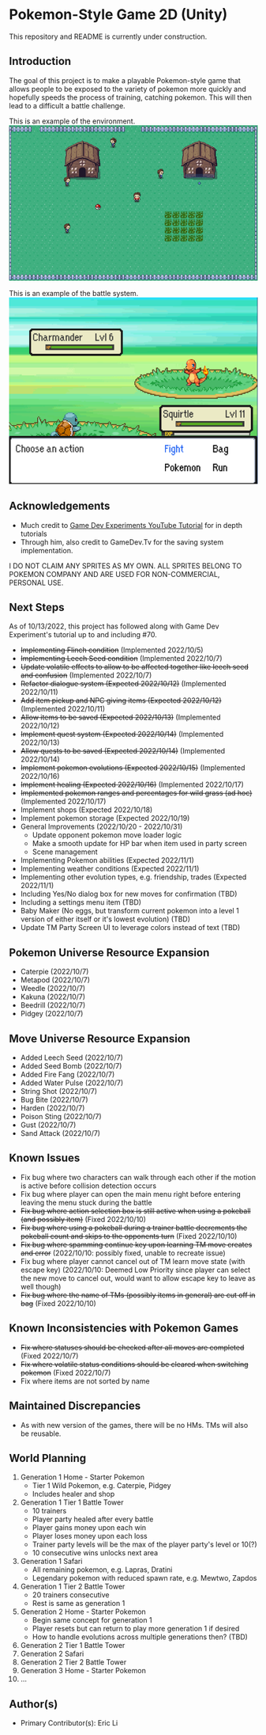 # Pokemon-Style Game 2D (Unity)

This repository and README is currently under construction.

## Introduction
The goal of this project is to make a playable Pokemon-style game that allows people to be exposed to the variety of pokemon more quickly and hopefully speeds the process of training, catching pokemon. This will then lead to a difficult a battle challenge.

This is an example of the environment.
![Home Screen](images/pokemon-home-scene.png)

This is an example of the battle system.
![Battle Screen](images/pokemon-battle-screen.png)

## Acknowledgements
* Much credit to [Game Dev Experiments YouTube Tutorial](https://www.youtube.com/playlist?list=PLLf84Zj7U26kfPQ00JVI2nIoozuPkykDX) for in depth tutorials
* Through him, also credit to GameDev.Tv for the saving system implementation.

I DO NOT CLAIM ANY SPRITES AS MY OWN. ALL SPRITES BELONG TO POKEMON COMPANY AND ARE USED FOR NON-COMMERCIAL, PERSONAL USE.

## Next Steps
As of 10/13/2022, this project has followed along with Game Dev Experiment's tutorial up to and including #70.
* ~~Implementing Flinch condition~~ (Implemented 2022/10/5)
* ~~Implementing Leech Seed condition~~ (Implemented 2022/10/7)
* ~~Update volatile effects to allow to be affected together like leech seed and confusion~~ (Implemented 2022/10/7)
* ~~Refactor dialogue system (Expected 2022/10/12)~~ (Implemented 2022/10/11)
* ~~Add item pickup and NPC giving items (Expected 2022/10/12)~~ (Implemented 2022/10/11)
* ~~Allow items to be saved (Expected 2022/10/13)~~ (Implemented 2022/10/12)
* ~~Implement quest system (Expected 2022/10/14)~~ (Implemented 2022/10/13)
* ~~Allow quests to be saved (Expected 2022/10/14)~~ (Implemented 2022/10/14)
* ~~Implement pokemon evolutions (Expected 2022/10/15)~~ (Implemented 2022/10/16)
* ~~Implement healing (Expected 2022/10/16)~~ (Implemented 2022/10/17)
* ~~Implemented pokemon ranges and percentages for wild grass (ad hoc)~~ (Implemented 2022/10/17)
* Implement shops (Expected 2022/10/18)
* Implement pokemon storage (Expected 2022/10/19)
* General Improvements (2022/10/20 - 2022/10/31)
    * Update opponent pokemon move loader logic
    * Make a smooth update for HP bar when item used in party screen
    * Scene management
* Implementing Pokemon abilities (Expected 2022/11/1)
* Implementing weather conditions (Expected 2022/11/1)
* Implementing other evolution types, e.g. friendship, trades (Expected 2022/11/1)
* Including Yes/No dialog box for new moves for confirmation (TBD)
* Including a settings menu item (TBD)
* Baby Maker (No eggs, but transform current pokemon into a level 1 version of either itself or it's lowest evolution) (TBD)
* Update TM Party Screen UI to leverage colors instead of text (TBD)

## Pokemon Universe Resource Expansion
* Caterpie (2022/10/7)
* Metapod (2022/10/7)
* Weedle (2022/10/7)
* Kakuna (2022/10/7)
* Beedrill (2022/10/7)
* Pidgey (2022/10/7)

## Move Universe Resource Expansion
* Added Leech Seed  (2022/10/7)
* Added Seed Bomb   (2022/10/7)
* Added Fire Fang (2022/10/7)
* Added Water Pulse (2022/10/7)
* String Shot (2022/10/7)
* Bug Bite (2022/10/7)
* Harden (2022/10/7)
* Poison Sting (2022/10/7)
* Gust (2022/10/7)
* Sand Attack (2022/10/7)

## Known Issues
* Fix bug where two characters can walk through each other if the motion is active before collision detection occurs
* Fix bug where player can open the main menu right before entering leaving the menu stuck during the battle
* ~~Fix bug where action selection box is still active when using a pokeball (and possibly item)~~ (Fixed 2022/10/10)
* ~~Fix bug where using a pokeball during a trainer battle decrements the pokeball count and skips to the opponents turn~~ (Fixed 2022/10/10)
* ~~Fix bug where spamming continue key upon learning TM move creates and error~~ (2022/10/10: possibly fixed, unable to recreate issue)
* Fix bug where player cannot cancel out of TM learn move state (with escape key) (2022/10/10: Deemed Low Priority since player can select the new move to cancel out, would want to allow escape key to leave as well though)
* ~~Fix bug where the name of TMs (possibly items in general) are cut off in bag~~ (Fixed 2022/10/10)

## Known Inconsistencies with Pokemon Games
* ~~Fix where statuses should be checked after all moves are completed~~ (Fixed 2022/10/7)
* ~~Fix where volatile status conditions should be cleared when switching pokemon~~ (Fixed 2022/10/7)
* Fix where items are not sorted by name

## Maintained Discrepancies
* As with new version of the games, there will be no HMs. TMs will also be reusable.

## World Planning
1. Generation 1 Home - Starter Pokemon
    * Tier 1 Wild Pokemon, e.g. Caterpie, Pidgey
    * Includes healer and shop
2. Generation 1 Tier 1 Battle Tower
    * 10 trainers
    * Player party healed after every battle
    * Player gains money upon each win
    * Player loses money upon each loss
    * Trainer party levels will be the max of the player party's level or 10(?)
    * 10 consecutive wins unlocks next area
3. Generation 1 Safari
    * All remaining pokemon, e.g. Lapras, Dratini
    * Legendary pokemon with reduced spawn rate, e.g. Mewtwo, Zapdos
4. Generation 1 Tier 2 Battle Tower
    * 20 trainers consecutive
    * Rest is same as generation 1
5. Generation 2 Home - Starter Pokemon
    * Begin same concept for generation 1
    * Player resets but can return to play more generation 1 if desired
    * How to handle evolutions across multiple generations then? (TBD)
6. Generation 2 Tier 1 Battle Tower
7. Generation 2 Safari
8. Generation 2 Tier 2 Battle Tower
9. Generation 3 Home - Starter Pokemon
10. ...

## Author(s)
* Primary Contributor(s): Eric Li